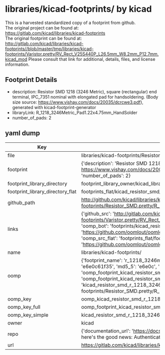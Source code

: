 # libraries/kicad-footprints/ by kicad  
This is a harvested standardized copy of a footprint from github.  
The original project can be found at:  
https://gitlab.com/kicad/libraries/kicad-footprints  
The original footprint can be found at:
http://gitlab.com/kicad/libraries/kicad-footprints//blob/master/tmp/libraries/kicad-footprints/Varistor.pretty/RV_Rect_V25S440P_L26.5mm_W8.2mm_P12.7mm.kicad_mod
Please consult that link for additional, details, files, and license information.  
## Footprint Details
* description: Resistor SMD 1218 (3246 Metric), square (rectangular) end terminal, IPC_7351 nominal with elongated pad for handsoldering. (Body size source: https://www.vishay.com/docs/20035/dcrcwe3.pdf), generated with kicad-footprint-generator  
* libraryLink: R_1218_3246Metric_Pad1.22x4.75mm_HandSolder  
* number_of_pads: 2  
## yaml dump  
| Key | Value |  
| --- | --- |  
| file | libraries/kicad-footprints/Resistor_SMD.pretty/R_1218_3246Metric_Pad1.22x4.75mm_HandSolder.kicad_mod |  
| footprint | {'description': 'Resistor SMD 1218 (3246 Metric), square (rectangular) end terminal, IPC_7351 nominal with elongated pad for handsoldering. (Body size source: https://www.vishay.com/docs/20035/dcrcwe3.pdf), generated with kicad-footprint-generator', 'libraryLink': 'R_1218_3246Metric_Pad1.22x4.75mm_HandSolder', 'number_of_pads': 2} |  
| footprint_library_directory | footprint_library_owner/kicad_libraries/kicad-footprints/ |  
| footprint_library_directory_flat | footprints_flat/kicad_resistor_smd_r_1218_3246metric_pad1_22x4_75mm_handsolder/working |  
| github_path | http://github.com/kicad/libraries/kicad-footprints//blob/master/tmp/libraries/kicad-footprints/Resistor_SMD.pretty/R_1218_3246Metric_Pad1.22x4.75mm_HandSolder.kicad_mod |  
| links | {'github_src': 'http://gitlab.com/kicad/libraries/kicad-footprints//blob/master/tmp/libraries/kicad-footprints/Varistor.pretty/RV_Rect_V25S440P_L26.5mm_W8.2mm_P12.7mm.kicad_mod', 'github_src_repo': 'https://gitlab.com/kicad/libraries/kicad-footprints', 'oomp_bot': 'footprints/kicad_resistor_smd_r_1218_3246metric_pad1_22x4_75mm_handsolder/working', 'oomp_bot_github': 'https://github.com/oomlout/oomlout_oomp_footprint_bot/tree/main/footprints/kicad_resistor_smd_r_1218_3246metric_pad1_22x4_75mm_handsolder/working', 'oomp_src_flat': 'footprints_flat/footprints_flat/kicad_resistor_smd_r_1218_3246metric_pad1_22x4_75mm_handsolder/working', 'oomp_src_flat_github': 'https://github.com/oomlout/oomlout_oomp_footprint_src/tree/main/footprints_flat/kicad_resistor_smd_r_1218_3246metric_pad1_22x4_75mm_handsolder/working'} |  
| name | libraries/kicad-footprints/ |  
| oomp | {'footprint_name': 'r_1218_3246metric_pad1_22x4_75mm_handsolder', 'library_name': 'resistor_smd', 'md5': 'e6e0c61f35c7e5b8299f0461d0c0cc8a', 'md5_10': 'e6e0c61f35', 'md5_5': 'e6e0c', 'md5_6': 'e6e0c6', 'oomp_key': 'oomp_kicad_resistor_smd_r_1218_3246metric_pad1_22x4_75mm_handsolder', 'oomp_key_extra': 'oomp_footprint_kicad_resistor_smd_r_1218_3246metric_pad1_22x4_75mm_handsolder', 'oomp_key_full': 'oomp_footprint_kicad_resistor_smd_r_1218_3246metric_pad1_22x4_75mm_handsolder_e6e0c6', 'oomp_key_simple': 'kicad_resistor_smd_r_1218_3246metric_pad1_22x4_75mm_handsolder', 'original_filename': 'libraries/kicad-footprints/Resistor_SMD.pretty/R_1218_3246Metric_Pad1.22x4.75mm_HandSolder.kicad_mod', 'owner_name': 'kicad'} |  
| oomp_key | oomp_kicad_resistor_smd_r_1218_3246metric_pad1_22x4_75mm_handsolder |  
| oomp_key_full | oomp_footprint_kicad_resistor_smd_r_1218_3246metric_pad1_22x4_75mm_handsolder |  
| oomp_key_simple | kicad_resistor_smd_r_1218_3246metric_pad1_22x4_75mm_handsolder |  
| owner | kicad |  
| repo | {'documentation_url': 'https://docs.github.com/rest/overview/resources-in-the-rest-api#rate-limiting', 'message': "API rate limit exceeded for 84.66.173.59. (But here's the good news: Authenticated requests get a higher rate limit. Check out the documentation for more details.)"} |  
| url | https://gitlab.com/kicad/libraries/kicad-footprints |  

